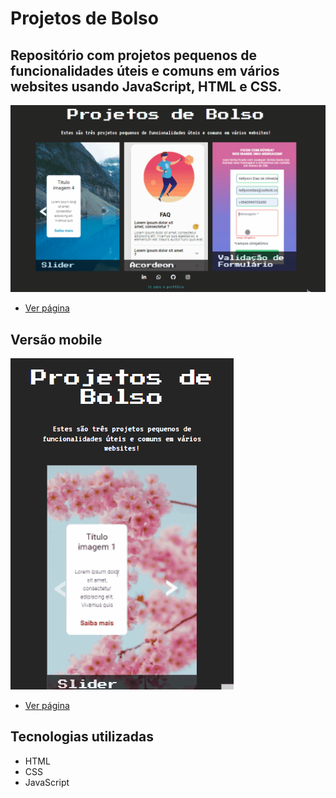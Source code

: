 # Projetos de Bolso

## Repositório com projetos pequenos de funcionalidades úteis e comuns em vários websites usando JavaScript, HTML e CSS.

<img src="src/img/desktop.gif" alt="Página desktop">

- <a href="https://kellysondias.github.io/projetos-de-bolso/">Ver página</a>

## Versão mobile

<img src="src/img/mobile.gif" alt="Página mobile">

- <a href="https://kellysondias.github.io/projetos-de-bolso/">Ver página</a>

## Tecnologias utilizadas
- HTML
- CSS
- JavaScript
